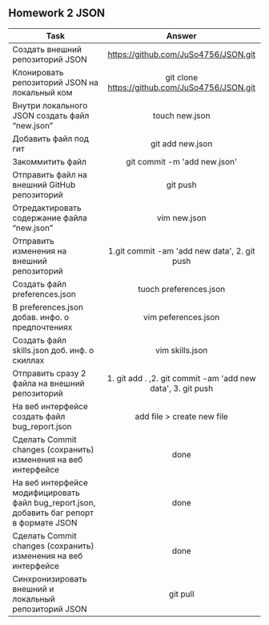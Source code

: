 ## Homework 2 JSON

| Task          | Answer        |
| ------------- |:-------------:|
| Создать внешний репозиторий JSON      | https://github.com/JuSo4756/JSON.git     |
| Клонировать репозиторий JSON на локальный ком | git clone https://github.com/JuSo4756/JSON.git |
| Внутри локального JSON создать файл “new.json”| touch new.json |
|Добавить файл под гит| git add new.json|
|Закоммитить файл| git commit -m 'add new.json'|
|Отправить файл на внешний GitHub репозиторий|git push|
|Отредактировать содержание файла “new.json”|vim new.json |
|Отправить изменения на внешний репозиторий|1.git commit -am 'add new data', 2. git push|
|Создать файл preferences.json|tuoch preferences.json|
|В preferences.json добав. инфо. о предпочтениях| vim peferences.json|
|Создать файл skills.json доб. инф. о скиллах| vim skills.json|
|Отправить сразу 2 файла на внешний репозиторий| 1. git add . ,2. git commit -am 'add new data', 3. git push|
|На веб интерфейсе создать файл bug_report.json| add file > create new file|
|Сделать Commit changes (сохранить) изменения на веб интерфейсе|   done |
|На веб интерфейсе модифицировать файл bug_report.json, добавить баг репорт в формате JSON| done|
|Сделать Commit changes (сохранить) изменения на веб интерфейсе|done|
|Синхронизировать внешний и локальный репозиторий JSON|git pull|
